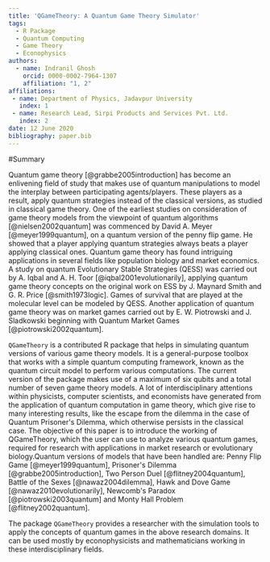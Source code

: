 ```yaml
---
title: 'QGameTheory: A Quantum Game Theory Simulator'
tags:
  - R Package
  - Quantum Computing
  - Game Theory
  - Econophysics
authors:
  - name: Indranil Ghosh
    orcid: 0000-0002-7964-1307
    affiliation: "1, 2" 
affiliations:
 - name: Department of Physics, Jadavpur University
   index: 1
 - name: Research Lead, Sirpi Products and Services Pvt. Ltd.
   index: 2
date: 12 June 2020
bibliography: paper.bib
---
```


#Summary

Quantum game theory [@grabbe2005introduction] has become an enlivening field of study that makes use of quantum manipulations to model the interplay between participating agents/players. These players as a result, apply quantum strategies instead of the classical versions, as studied in classical game theory. One of the earliest studies on consideration of game theory models from the viewpoint of quantum algorithms [@nielsen2002quantum] was commenced by David A. Meyer [@meyer1999quantum], on a quantum version of the penny flip game. He showed that a player applying quantum strategies always beats a player applying classical ones. Quantum game theory has found intriguing applications in several fields like population biology and market economics. A study on quantum Evolutionary Stable Strategies (QESS) was carried out by A. Iqbal and A. H. Toor [@iqbal2001evolutionarily], applying quantum game theory concepts on the original work on ESS by J. Maynard Smith and G. R. Price [@smith1973logic]. Games of survival that are played at the molecular level can be modeled by QESS. Another application of quantum game theory was on market games carried out by E. W. Piotrowski and J. Sladkowski beginning with Quantum Market Games [@piotrowski2002quantum].

``QGameTheory`` is a contributed R package that helps in simulating quantum versions of various game theory models. It is a general-purpose toolbox that works with a simple quantum computing framework, known as the quantum circuit model to perform various computations. The current version of the package makes use of a maximum of six qubits and a total number of seven game theory models. A lot of interdisciplinary attentions within physicists, computer scientists, and economists have generated from the application of quantum computation in game theory, which give rise to many interesting results, like the escape from the dilemma in the case of Quantum Prisoner's Dilemma, which otherwise persists in the classical case. The objective of this paper is to introduce the working of QGameTheory, which the user can use to analyze various quantum games, required for research with applications in market research or evolutionary biology.Quantum  versions of models that have been handled are: Penny Flip Game [@meyer1999quantum], Prisoner's Dilemma [@grabbe2005introduction], Two Person Duel [@flitney2004quantum], Battle of the Sexes [@nawaz2004dilemma], Hawk and Dove Game [@nawaz2010evolutionarily], Newcomb's Paradox [@piotrowski2003quantum] and Monty Hall Problem [@flitney2002quantum].

The package ``QGameTheory`` provides a researcher with the simulation tools to apply the concepts of quantum games in the above research domains. It can be used mostly by econophysicists and mathematicians working in these interdisciplinary fields.
